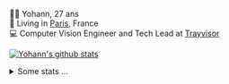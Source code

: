 <p>
  👨🏻 <bold>Yohann</bold>, 27 ans<br/>
  💼 Living in <a href="https://www.google.com/maps?q=paris">Paris</a>, France<br/>
  💻 Computer Vision Engineer and Tech Lead at <a href="https://trayvisor.com/">Trayvisor</a><br/>
</p>

<a href="https://github.com/anuraghazra/github-readme-stats"><img align="center" src="https://github-readme-stats-go94hl40s-yohann84l.vercel.app//api?username=yohann84L&show_icons=true&include_all_commits=true" alt="Yohann's github stats" /> </a>


<details>
  <summary>Some stats ...</summary><br/>
  

<!--START_SECTION:waka-->
![Code Time](http://img.shields.io/badge/Code%20Time-1%2C033%20hrs%2021%20mins-blue)

![Profile Views](http://img.shields.io/badge/Profile%20Views-0-blue)

**🐱 My GitHub Data** 

> 📦 440.7 kB Used in GitHub's Storage 
 > 
> 🏆 126 Contributions in the Year 2024
 > 
> 🚫 Not Opted to Hire
 > 
> 📜 25 Public Repositories 
 > 
> 🔑 21 Private Repositories 
 > 
**I'm an Early 🐤** 

```text
🌞 Morning                14228 commits       ████████░░░░░░░░░░░░░░░░░   31.78 % 
🌆 Daytime                25308 commits       ██████████████░░░░░░░░░░░   56.52 % 
🌃 Evening                5070 commits        ███░░░░░░░░░░░░░░░░░░░░░░   11.32 % 
🌙 Night                  169 commits         ░░░░░░░░░░░░░░░░░░░░░░░░░   00.38 % 
```
📅 **I'm Most Productive on Wednesday** 

```text
Monday                   8081 commits        █████░░░░░░░░░░░░░░░░░░░░   18.05 % 
Tuesday                  8211 commits        █████░░░░░░░░░░░░░░░░░░░░   18.34 % 
Wednesday                10031 commits       ██████░░░░░░░░░░░░░░░░░░░   22.40 % 
Thursday                 9433 commits        █████░░░░░░░░░░░░░░░░░░░░   21.07 % 
Friday                   8268 commits        █████░░░░░░░░░░░░░░░░░░░░   18.47 % 
Saturday                 252 commits         ░░░░░░░░░░░░░░░░░░░░░░░░░   00.56 % 
Sunday                   499 commits         ░░░░░░░░░░░░░░░░░░░░░░░░░   01.11 % 
```


📊 **This Week I Spent My Time On** 

```text
🕑︎ Time Zone: Europe/Paris

💬 Programming Languages: 
TypeScript               10 hrs 36 mins      ████████████████░░░░░░░░░   65.22 % 
Python                   1 hr 53 mins        ███░░░░░░░░░░░░░░░░░░░░░░   11.59 % 
YAML                     1 hr 27 mins        ██░░░░░░░░░░░░░░░░░░░░░░░   08.93 % 
Markdown                 1 hr 8 mins         ██░░░░░░░░░░░░░░░░░░░░░░░   07.03 % 
yarn.lock                18 mins             ░░░░░░░░░░░░░░░░░░░░░░░░░   01.91 % 

🔥 Editors: 
WebStorm                 12 hrs 9 mins       ███████████████████░░░░░░   74.66 % 
VS Code                  2 hrs 13 mins       ███░░░░░░░░░░░░░░░░░░░░░░   13.64 % 
PyCharm                  1 hr 54 mins        ███░░░░░░░░░░░░░░░░░░░░░░   11.70 % 

💻 Operating System: 
Mac                      16 hrs 16 mins      █████████████████████████   100.00 % 
```

**I Mostly Code in Python** 

```text
Python                   24 repos            █████████████░░░░░░░░░░░░   53.33 % 
Jupyter Notebook         5 repos             ███░░░░░░░░░░░░░░░░░░░░░░   11.11 % 
JavaScript               3 repos             ██░░░░░░░░░░░░░░░░░░░░░░░   06.67 % 
HTML                     2 repos             █░░░░░░░░░░░░░░░░░░░░░░░░   04.44 % 
Shell                    1 repo              █░░░░░░░░░░░░░░░░░░░░░░░░   02.22 % 
```




 Last Updated on 08/02/2024 00:27:45 UTC
<!--END_SECTION:waka-->
